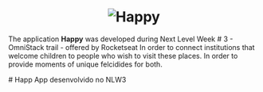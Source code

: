 <h1 align="center">
    <img alt="Happy" title="Happy" src="https://user-images.githubusercontent.com/60162736/97818837-a20d3480-1c83-11eb-840e-6edd8ed51ea8.png">
</h1>
 <p>
  The application <strong>Happy</strong> was developed during Next Level Week # 3 - OmniStack trail - offered by Rocketseat
In order to connect institutions that welcome children to people who wish to visit these places. In order to provide moments of unique felcidides for both.
  </p>
# Happ
App desenvolvido no NLW3
